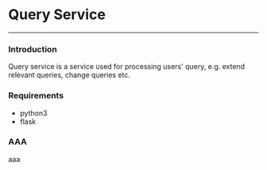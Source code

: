 # Query Service
----

### Introduction
Query service is a service used for processing users' query, e.g. extend
relevant queries, change queries etc.

### Requirements
+ python3
+ flask

### AAA
aaa
